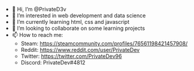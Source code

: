 - 👋 Hi, I’m @PrivateD3v
- 👀 I’m interested in web development and data science
- 🌱 I’m currently learning html, css and javascript
- 💞️ I’m looking to collaborate on some learning projects
- 📫 How to reach me:
  - Steam: https://steamcommunity.com/profiles/76561198421457908/
  - Reddit: https://www.reddit.com/user/PrivateDev
  - Twitter: https://twitter.com/PrivateDev96
  - Discord: PrivateDev#4812

<!---
PrivateD3v/PrivateD3v is a ✨ special ✨ repository because its `README.md` (this file) appears on your GitHub profile.
You can click the Preview link to take a look at your changes.
--->
